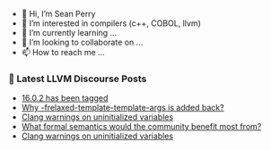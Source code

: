 - 👋 Hi, I’m Sean Perry
- 👀 I’m interested in compilers (c++, COBOL, llvm)
- 🌱 I’m currently learning ...
- 💞️ I’m looking to collaborate on ...
- 📫 How to reach me ...

<!---
s66perry/s66perry is a ✨ special ✨ repository because its `README.md` (this file) appears on your GitHub profile.
You can click the Preview link to take a look at your changes.
--->
### 📕 Latest LLVM Discourse Posts

<!-- DISCOURSE-LLVM:START -->
- [16.0.2 has been tagged](https://discourse.llvm.org/t/16-0-2-has-been-tagged/70108#post_8)
- [Why -frelaxed-template-template-args is added back?](https://discourse.llvm.org/t/why-frelaxed-template-template-args-is-added-back/65727#post_3)
- [Clang warnings on uninitialized variables](https://discourse.llvm.org/t/clang-warnings-on-uninitialized-variables/70353#post_13)
- [What formal semantics would the community benefit most from?](https://discourse.llvm.org/t/what-formal-semantics-would-the-community-benefit-most-from/70369#post_1)
- [Clang warnings on uninitialized variables](https://discourse.llvm.org/t/clang-warnings-on-uninitialized-variables/70353#post_12)
<!-- DISCOURSE-LLVM:END -->
